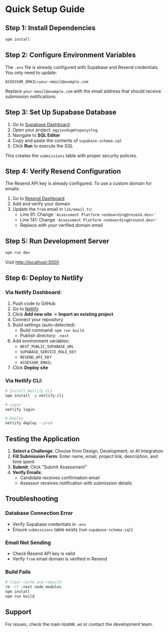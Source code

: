 # Quick Setup Guide

## Step 1: Install Dependencies

```bash
npm install
```

## Step 2: Configure Environment Variables

The `.env` file is already configured with Supabase and Resend credentials. You only need to update:

```env
ASSESSOR_EMAIL=your-email@example.com
```

Replace `your-email@example.com` with the email address that should receive submission notifications.

## Step 3: Set Up Supabase Database

1. Go to [Supabase Dashboard](https://app.supabase.com)
2. Open your project: `agyjovdugmtopasyvlng`
3. Navigate to **SQL Editor**
4. Copy and paste the contents of `supabase-schema.sql`
5. Click **Run** to execute the SQL

This creates the `submissions` table with proper security policies.

## Step 4: Verify Resend Configuration

The Resend API key is already configured. To use a custom domain for emails:

1. Go to [Resend Dashboard](https://resend.com/domains)
2. Add and verify your domain
3. Update the `from` email in `lib/email.ts`:
   - Line 91: Change `'Assessment Platform <onboarding@resend.dev>'`
   - Line 141: Change `'Assessment Platform <onboarding@resend.dev>'`
   - Replace with your verified domain email

## Step 5: Run Development Server

```bash
npm run dev
```

Visit [http://localhost:3000](http://localhost:3000)

## Step 6: Deploy to Netlify

### Via Netlify Dashboard:

1. Push code to GitHub
2. Go to [Netlify](https://app.netlify.com)
3. Click **Add new site** → **Import an existing project**
4. Connect your repository
5. Build settings (auto-detected):
   - Build command: `npm run build`
   - Publish directory: `.next`
6. Add environment variables:
   - `NEXT_PUBLIC_SUPABASE_URL`
   - `SUPABASE_SERVICE_ROLE_KEY`
   - `RESEND_API_KEY`
   - `ASSESSOR_EMAIL`
7. Click **Deploy site**

### Via Netlify CLI:

```bash
# Install Netlify CLI
npm install -g netlify-cli

# Login
netlify login

# Deploy
netlify deploy --prod
```

## Testing the Application

1. **Select a Challenge**: Choose from Design, Development, or AI Integration
2. **Fill Submission Form**: Enter name, email, project link, description, and time spent
3. **Submit**: Click "Submit Assessment"
4. **Verify Emails**: 
   - Candidate receives confirmation email
   - Assessor receives notification with submission details

## Troubleshooting

### Database Connection Error
- Verify Supabase credentials in `.env`
- Ensure `submissions` table exists (run `supabase-schema.sql`)

### Email Not Sending
- Check Resend API key is valid
- Verify `from` email domain is verified in Resend

### Build Fails
```bash
# Clear cache and rebuild
rm -rf .next node_modules
npm install
npm run build
```

## Support

For issues, check the main `README.md` or contact the development team.
